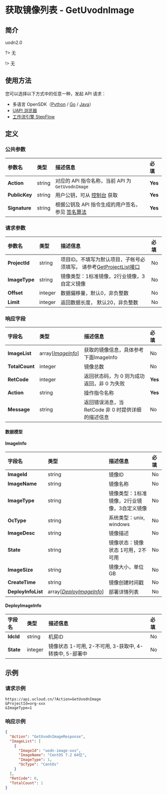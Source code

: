 # 获取镜像列表 - GetUvodnImage

## 简介

uodn2.0

?> 无

!> 无

## 使用方法

您可以选择以下方式中的任意一种，发起 API 请求：
- 多语言 OpenSDK（[Python](https://github.com/ucloud/ucloud-sdk-python3) / [Go](https://github.com/ucloud/ucloud-sdk-go) / [Java](https://github.com/ucloud/ucloud-sdk-java)）
- [UAPI 浏览器](https://console.ucloud.cn/uapi/detail?id=GetUvodnImage)
- [工作流引擎 StepFlow](https://console.ucloud.cn/stepflow/manage/)

## 定义

### 公共参数

| 参数名 | 类型 | 描述信息 | 必填 |
|:---|:---|:---|:---|
| **Action**     | string  | 对应的 API 指令名称，当前 API 为 `GetUvodnImage`                        | **Yes** |
| **PublicKey**  | string  | 用户公钥，可从 [控制台](https://console.ucloud.cn/uapi/apikey) 获取                                             | **Yes** |
| **Signature**  | string  | 根据公钥及 API 指令生成的用户签名，参见 [签名算法](api/summary/signature.md)  | **Yes** |

### 请求参数

| 参数名 | 类型 | 描述信息 | 必填 |
|:---|:---|:---|:---|
| **ProjectId** | string | 项目ID。不填写为默认项目，子帐号必须填写。 请参考[GetProjectList接口](api/summary/get_project_list) |No|
| **ImageType** | string | 镜像类型：1标准镜像，2行业镜像，3自定义镜像 |No|
| **Offset** | integer | 数据偏移量，默认0，非负整数 |No|
| **Limit** | integer | 返回数据长度， 默认20，非负整数 |No|

### 响应字段

| 字段名 | 类型 | 描述信息 | 必填 |
|:---|:---|:---|:---|
| **ImageList** | array[[*ImageInfo*](#ImageInfo)] | 获取的镜像信息，具体参考下面ImageInfo |No|
| **TotalCount** | integer | 镜像总数 |No|
| **RetCode** | integer | 返回状态码，为 0 则为成功返回，非 0 为失败 |**Yes**|
| **Action** | string | 操作指令名称 |**Yes**|
| **Message** | string | 返回错误消息，当 RetCode 非 0 时提供详细的描述信息 |No|

#### 数据模型


#### ImageInfo

| 字段名 | 类型 | 描述信息 | 必填 |
|:---|:---|:---|:---|
| **ImageId** | string | 镜像ID |No|
| **ImageName** | string | 镜像名称 |No|
| **ImageType** | string | 镜像类型：1标准镜像，2行业镜像，3自定义镜像 |No|
| **OcType** | string | 系统类型：unix, windows |No|
| **ImageDesc** | string | 镜像描述 |No|
| **State** | string | 镜像状态：镜像状态 1可用，2不可用 |No|
| **ImageSize** | string | 镜像大小，单位GB |No|
| **CreateTime** | string | 镜像创建时间戳 |No|
| **DeployInfoList** | array[[*DeployImageInfo*](#DeployImageInfo)] | 部署详情列表 |No|

#### DeployImageInfo

| 字段名 | 类型 | 描述信息 | 必填 |
|:---|:---|:---|:---|
| **IdcId** | string | 机房ID |No|
| **State** | integer | 镜像状态 1-可用, 2-不可用, 3-获取中, 4-转换中, 5-部署中 |No|

## 示例

### 请求示例
    
```
https://api.ucloud.cn/?Action=GetUvodnImage
&ProjectId=org-xxx
&ImageType=1
```

### 响应示例
    
```json
{
  "Action": "GetUvodnImageResponse",
  "ImageList": [
    {
      "ImageId": "uodn-image-xxx",
      "ImageName": "CentOS 7.2 64位",
      "ImageType": 1,
      "OcType": "CentOs"
    }
  ],
  "RetCode": 0,
  "TotalCount": 1
}
```




